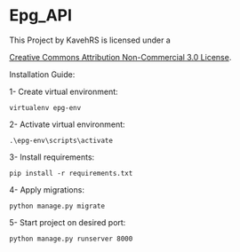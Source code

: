 # Epg_API


This Project by KavehRS is licensed under a

<a rel="license" href="http://creativecommons.org/licenses/by-nc/3.0/">Creative Commons 
Attribution Non-Commercial 3.0 License</a>.


Installation Guide:

1- Create virtual environment:

    virtualenv epg-env
    
2- Activate virtual environment:

    .\epg-env\scripts\activate
    
3- Install requirements:

    pip install -r requirements.txt
    
4- Apply migrations:

    python manage.py migrate
    
5- Start project on desired port:

    python manage.py runserver 8000